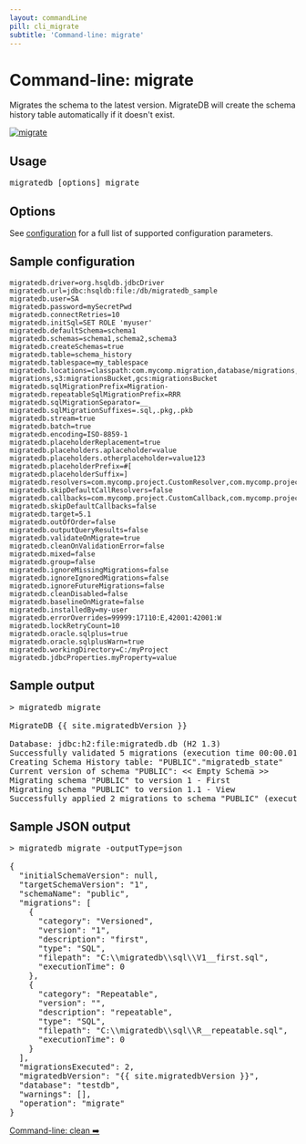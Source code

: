 ```yaml
---
layout: commandLine
pill: cli_migrate
subtitle: 'Command-line: migrate'
---
```


# Command-line: migrate

Migrates the schema to the latest version. MigrateDB will create the schema history table automatically if it doesn't
exist.

<a href="/migratedb/documentation/command/migrate"><img src="/migratedb/assets/balsamiq/command-migrate.png" alt="migrate"></a>

## Usage

<pre class="console">migratedb [options] migrate</pre>

## Options

See [configuration](/migratedb/documentation/configuration/parameters) for a full list of supported configuration parameters.

## Sample configuration

```properties
migratedb.driver=org.hsqldb.jdbcDriver
migratedb.url=jdbc:hsqldb:file:/db/migratedb_sample
migratedb.user=SA
migratedb.password=mySecretPwd
migratedb.connectRetries=10
migratedb.initSql=SET ROLE 'myuser'
migratedb.defaultSchema=schema1
migratedb.schemas=schema1,schema2,schema3
migratedb.createSchemas=true
migratedb.table=schema_history
migratedb.tablespace=my_tablespace
migratedb.locations=classpath:com.mycomp.migration,database/migrations,filesystem:/sql-migrations,s3:migrationsBucket,gcs:migrationsBucket
migratedb.sqlMigrationPrefix=Migration-
migratedb.repeatableSqlMigrationPrefix=RRR
migratedb.sqlMigrationSeparator=__
migratedb.sqlMigrationSuffixes=.sql,.pkg,.pkb
migratedb.stream=true
migratedb.batch=true
migratedb.encoding=ISO-8859-1
migratedb.placeholderReplacement=true
migratedb.placeholders.aplaceholder=value
migratedb.placeholders.otherplaceholder=value123
migratedb.placeholderPrefix=#[
migratedb.placeholderSuffix=]
migratedb.resolvers=com.mycomp.project.CustomResolver,com.mycomp.project.AnotherResolver
migratedb.skipDefaultCallResolvers=false
migratedb.callbacks=com.mycomp.project.CustomCallback,com.mycomp.project.AnotherCallback
migratedb.skipDefaultCallbacks=false
migratedb.target=5.1
migratedb.outOfOrder=false
migratedb.outputQueryResults=false
migratedb.validateOnMigrate=true
migratedb.cleanOnValidationError=false
migratedb.mixed=false
migratedb.group=false
migratedb.ignoreMissingMigrations=false
migratedb.ignoreIgnoredMigrations=false
migratedb.ignoreFutureMigrations=false
migratedb.cleanDisabled=false
migratedb.baselineOnMigrate=false
migratedb.installedBy=my-user
migratedb.errorOverrides=99999:17110:E,42001:42001:W
migratedb.lockRetryCount=10
migratedb.oracle.sqlplus=true
migratedb.oracle.sqlplusWarn=true
migratedb.workingDirectory=C:/myProject
migratedb.jdbcProperties.myProperty=value
```

## Sample output

<pre class="console">&gt; migratedb migrate

MigrateDB {{ site.migratedbVersion }} 

Database: jdbc:h2:file:migratedb.db (H2 1.3)
Successfully validated 5 migrations (execution time 00:00.010s)
Creating Schema History table: "PUBLIC"."migratedb_state"
Current version of schema "PUBLIC": << Empty Schema >>
Migrating schema "PUBLIC" to version 1 - First
Migrating schema "PUBLIC" to version 1.1 - View
Successfully applied 2 migrations to schema "PUBLIC" (execution time 00:00.030s).</pre>

## Sample JSON output

<pre class="console">&gt; migratedb migrate -outputType=json

{
  "initialSchemaVersion": null,
  "targetSchemaVersion": "1",
  "schemaName": "public",
  "migrations": [
    {
      "category": "Versioned",
      "version": "1",
      "description": "first",
      "type": "SQL",
      "filepath": "C:\\migratedb\\sql\\V1__first.sql",
      "executionTime": 0
    },
    {
      "category": "Repeatable",
      "version": "",
      "description": "repeatable",
      "type": "SQL",
      "filepath": "C:\\migratedb\\sql\\R__repeatable.sql",
      "executionTime": 0
    }
  ],
  "migrationsExecuted": 2,
  "migratedbVersion": "{{ site.migratedbVersion }}",
  "database": "testdb",
  "warnings": [],
  "operation": "migrate"
}</pre>

<p class="next-steps">
    <a class="btn btn-primary" href="/migratedb/documentation/usage/commandline/clean">Command-line: clean ➡️</a>
</p>
